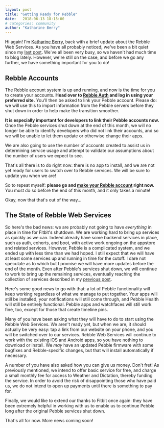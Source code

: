 ```yaml
---
layout: post
title: "Getting Ready for Rebble"
date:   2018-06-13 18:15:00
# categories: community
author: "Katharine Berry"
---
```


Hi again! I'm [Katharine Berry](https://twitter.com/KatharineBerry), back
with a brief update about the Rebble Web Services. As you have all probably noticed,
we've been a bit quiet since my [last post](/2018/02/15/rebble-web-services.html).
We've all been very busy, so we haven't had much time to blog lately. However,
we're still on
the case, and before we go any further, we have something important for you to
do!
<!--more-->
## Rebble Accounts

The Rebble account system is up and running, and now is the time for you to
create your accounts. **Head over to [Rebble Auth](https://auth.rebble.io)
and log in using your preferred site.** You'll then be asked to link your
Pebble account. Please do: we will use this to import information from the
Pebble servers before they shut down in order to help make the transition
smoother.

**It is especially important for developers to link their Pebble accounts now.**
Once the Pebble services shut down at the end of this month, we will no longer
be able to identify developers who did not link their accounts, and so we will
be unable to let them update or otherwise change their apps.

We are also going to use the number of accounts created to assist us in
determining service usage and attempt to validate our assumptions about the
number of users we expect to see.

That's all there is to do right now: there is no app to install, and we are not
yet ready for users to switch over to Rebble services. We will be sure to update
you when we are!

So to repeat myself: **please go and
[make your Rebble account](https://auth.rebble.io) right now.** You must do so
before the end of this month, and it only takes a minute!

Okay, now that that's out of the way...

## The State of Rebble Web Services

So here's the bad news: we are probably not going to have _everything_ in place
in time for Fitbit's shutdown. We are working hard to bring up services
as quickly as we can. Indeed already have some backend services in place,
such as auth, cohorts, and boot, with active work ongoing on the appstore
and related services.
However, Pebble is a complicated system, and we ended up with
less time than we had hoped. I still expect that we will have at least some
services up and running in time for the cutoff. I dare not speculate as to which
but I promise we will have more updates before the end of the month. Even after
Pebble's services shut down, we will continue to work to bring up the remaining
services, eventually reaching the collection of services described in my
[previous post](/2018/02/15/rebble-web-services.html).

Here's some good news to go with that: a lot of Pebble functionality will keep
working regardless of what we manage to put together. Your apps will still be
installed, your notifications will still come through, and Pebble Health will
still be entirely functional. Pebble apps and watchfaces will still work fine,
too, except for those that create timeline pins.

Many of you have been asking what they will have to do to start using the Rebble
Web Services. We aren't ready yet, but when we are, it should actually be very
easy: tap a link from our website on
your phone, and you will be switched over to our services. Rebble Web Services
will continue to work with the existing iOS and Android apps, so you have
nothing to download or install. We _may_ have an updated Pebble firmware with
some bugfixes and Rebble-specific changes, but that will install
automatically if necessary.

A number of you have also asked how you can give us money. Don't fret! As
previously mentioned, we intend to offer basic service for free, and charge
a small monthly fee for access to Weather and Dictation, thereby funding the
service. In order to avoid the risk of disappointing those who have paid us,
we do not intend to open up payments until there is something to pay for.

Finally, we would like to extend our thanks to Fitbit once again: they have been
extremely helpful in working with us to enable us to continue Pebble long after
the original Pebble services shut down.


That's all for now. More news coming soon!

